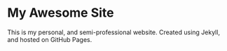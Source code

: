 # My Awesome Site

This is my personal, and semi-professional website. Created using Jekyll, and hosted on GitHub Pages.
